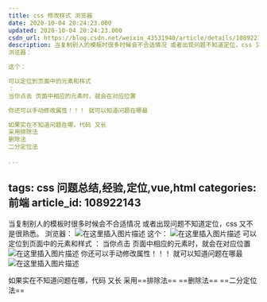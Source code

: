 ```yaml
---
title: css 修改样式 浏览器
date: 2020-10-04 20:24:23.000
updated: 2020-10-04 20:24:23.000
csdn_url: https://blog.csdn.net/weixin_43531940/article/details/108922143
description: 当复制别人的模板时很多时候会不合适情况 或者出现问题不知道定位，css 又不是很熟悉。
浏览器：

这个：

可以定位到页面中的元素和样式
：
当你点击 页面中相应的元素时，就会在对应位置

你还可以手动修改属性！！！ 就可以知道问题在哪最

如果实在不知道问题在哪，代码 又长
采用排除法
删除法
二分定位法

...
```

tags: css 问题总结,经验,定位,vue,html
categories: 前端
article_id: 108922143
---
﻿当复制别人的模板时很多时候会不合适情况 或者出现问题不知道定位，css 又不是很熟悉。
浏览器：
![在这里插入图片描述](http://img.yayi.site/csdn/20201004202040527.png-watermaskStyle)
这个：
![在这里插入图片描述](http://img.yayi.site/csdn/20201004202050987.png-watermaskStyle)
可以定位到页面中的元素和样式 
：
当你点击 页面中相应的元素时，就会在对应位置
![在这里插入图片描述](http://img.yayi.site/csdn/20201004202155212.png-watermaskStyle)
你还可以手动修改属性！！！ 就可以知道问题在哪最
![在这里插入图片描述](http://img.yayi.site/csdn/20201004202207935.png-watermaskStyle)

如果实在不知道问题在哪，代码 又长
采用==排除法==
==删除法==
==二分定位法==


